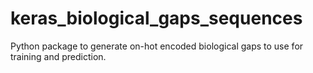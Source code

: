 # keras_biological_gaps_sequences
Python package to generate on-hot encoded biological gaps to use for training and prediction.
